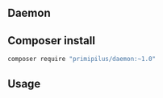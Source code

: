Daemon
--------

Composer install
----------------

```bash
composer require "primipilus/daemon:~1.0"
```

Usage
-----

```php

```